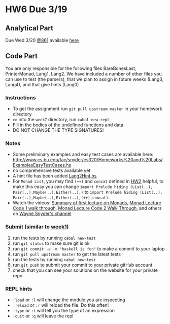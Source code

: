 # HW6 Due 3/19


## Analytical  Part
Due Wed 3/20 [@861](https://piazza.com/class/jr9fgrf7efv7j0?cid=861)
available [here](http://www.cs.bu.edu/fac/snyder/cs320/Homeworks%20and%20Labs/hw06.pdf)

## Code Part
You are only responsible for the following files
BareBonesLast, PrinterMonad, Lang1, Lang2.
We have included a number of other files you can use to test (the parsers), that we plan to assign in future weeks (Lang3, Lang4), and that give hints (Lang0)

### Instructions
* To get the assignment run ```git pull upstream master``` in your homework directory
* `cd` into the `week7` directory, run `cabal new-repl`
* Fill in the bodies of the undefined functions and data
* DO NOT CHANGE THE TYPE SIGNATURES!

### Notes
* Some preliminary examples and easy test cases are available here:  http://www.cs.bu.edu/fac/snyder/cs320/Homeworks%20and%20Labs/ExamplesEasyTestCases.hs
* no comprehensive tests available yet
* A hint file has been added [Lang2Hint.hs](src/lang/Lang2Hint.hs)
* For `Monad List`, you may find `(++)` and `concat` defined in [HW2](https://github.com/BU-CS320/Spring-2019/blob/master/assignments/week3/src/Hw02.hs#L40) helpful, to make this easy you can change `import Prelude hiding (List(..), Pair(..),Maybe(..),Either(..),)` to `import Prelude hiding (List(..), Pair(..),Maybe(..),Either(..),(++),concat)`.
* Watch the videos: [Summary of first lecture on Monads](https://www.youtube.com/watch?v=i8E0G9S3ty0), [Monad Lecture Code 1 walk through](https://www.youtube.com/watch?v=YKgVebCiDDg0), [Monad Lecture Code 2 Walk Through](https://www.youtube.com/watch?v=45eQyaKUxXY), and others on [Wayne Snyder's channel](https://www.youtube.com/channel/UCfSqNB0yh99yuG4p4nzjPOA)

### Submit (similar to [week1](../week1))
1. run the tests by running ```cabal new-test``` 
1. run ```git status``` to make sure git is ok
1. run ```git commit -a -m "haskell is fun"``` to make a commit to your laptop
1. run ```git pull upstream master``` to get the latest tests
1. run the tests by running ```cabal new-test``` 
1. run ```git push``` to submit your commit to your private gitHub account
1. check that you can see your solutions on the website for your private repo

### REPL hints
* `:load` or `:l` will change the module you are inspecting
* `:reload` or `:r` will reload the file.  Do this often!
* `:type` or `:t` will tell you the type of an expression
* `:quit` or `:q` will leave the repl
